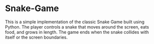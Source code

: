 # Snake-Game
This is a simple implementation of the classic Snake Game built using Python. The player controls a snake that moves around the screen, eats food, and grows in length. The game ends when the snake collides with itself or the screen boundaries.

